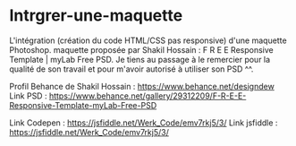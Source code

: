 # Intrgrer-une-maquette
L'intégration (création du code HTML/CSS pas responsive) d'une maquette Photoshop. maquette proposée par Shakil Hossain : F R E E Responsive Template | myLab Free PSD. Je tiens au passage à le remercier pour la qualité de son travail et pour m'avoir autorisé à utiliser son PSD ^^.

Profil Behance de Shakil Hossain : https://www.behance.net/designdew <br/>
Link PSD : https://www.behance.net/gallery/29312209/F-R-E-E-Responsive-Template-myLab-Free-PSD

Link Codepen : https://jsfiddle.net/Werk_Code/emv7rkj5/3/
Link jsfiddle : https://jsfiddle.net/Werk_Code/emv7rkj5/3/
